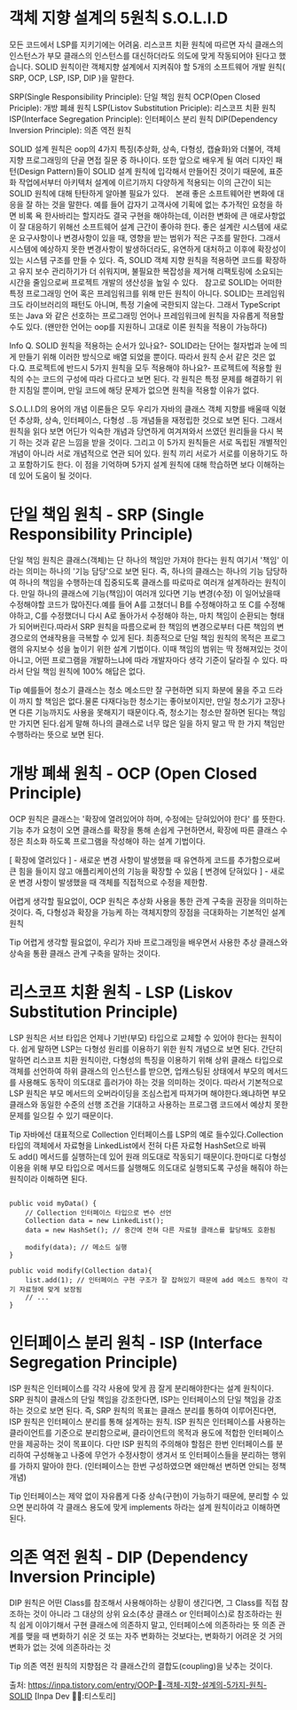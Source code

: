 # 객체 지향 설계의 5원칙 S.O.L.I.D

모든 코드에서 LSP를 지키기에는 어려움. 리스코프 치환 원칙에 따르면 자식 클래스의 인스턴스가 부모 클래스의 인스턴스를 대신하더라도 의도에 맞게 작동되어야 된다고 했습니다.
SOLID 원칙이란 객체지향 설계에서 지켜줘야 할 5개의 소프트웨어 개발 원칙( SRP, OCP, LSP, ISP, DIP )을 말한다.

SRP(Single Responsibility Principle): 단일 책임 원칙
OCP(Open Closed Priciple): 개방 폐쇄 원칙
LSP(Listov Substitution Priciple): 리스코프 치환 원칙
ISP(Interface Segregation Principle): 인터페이스 분리 원칙
DIP(Dependency Inversion Principle): 의존 역전 원칙

SOLID 설계 원칙은 oop의 4가지 특징(추상화, 상속, 다형성, 캡슐화)와 더불어, 객체 지향 프로그래밍의 단골 면접 질문 중 하나이다. 또한 앞으로 배우게 될 여러 디자인 패턴(Design Pattern)들이 SOLID 설계 원칙에 입각해서 만들어진 것이기 때문에, 표준화 작업에서부터 아키텍처 설계에 이르기까지 다양하게 적용되는 이의 근간이 되는 SOLID 원칙에 대해 탄탄하게 알아볼 필요가 있다.
 
본래 좋은 소프트웨어란 변화에 대응을 잘 하는 것을 말한다.
예를 들어 갑자기 고객사에 기획에 없는 추가적인 요청을 하면 비록 욕 한사바리는 할지라도 결국 구현을 해야하는데, 이러한 변화에 큰 애로사항없이 잘 대응하기 위해선 소프트웨어 설계 근간이 좋아햐 한다.
좋은 설계란 시스템에 새로운 요구사항이나 변경사항이 있을 때, 영향을 받는 범위가 적은 구조를 말한다. 그래서 시스템에 예상하지 못한 변경사항이 발생하더라도, 유연하게 대처하고 이후에 확장성이 있는 시스템 구조를 만들 수 있다.
즉, SOLID 객체 지향 원칙을 적용하면 코드를 확장하고 유지 보수 관리하기가 더 쉬워지며, 불필요한 복잡성을 제거해 리팩토링에 소요되는 시간을 줄임으로써 프로젝트 개발의 생산성을 높일 수 있다.
 
참고로 SOLID는 어떠한 특정 프로그래밍 언어 혹은 프레임워크를 위해 만든 원칙이 아니다.
SOLID는 프레임워크도 라이브러리의 패턴도 아니며, 특정 기술에 국한되지 않는다. 그래서 TypeScript 또는 Java 와 같은 선호하는 프로그래밍 언어나 프레임워크에 원칙을 자유롭게 적용할 수도 있다. (왠만한 언어는 oop를 지원하니 고대로 이론 원칙을 적용이 가능하다)


Info
Q. SOLID 원칙을 적용하는 순서가 있나요?- SOLID라는 단어는 철자법과 눈에 띄게 만들기 위해 이러한 방식으로 배열 되었을 뿐이다. 따라서 원칙 순서 같은 것은 없다.Q. 프로젝트에 반드시 5가지 원칙을 모두 적용해야 하나요?- 프로젝트에 적용할 원칙의 수는 코드의 구성에 따라 다르다고 보면 된다. 각 원칙은 특정 문제를 해결하기 위한 지침일 뿐이며, 만일 코드에 해당 문제가 없으면 원칙을 적용할 이유가 없다.


S.O.L.I.D의 용어의 개념 이론들은 모두 우리가 자바의 클래스 객체 지향를 배울때 익혔던 추상화, 상속, 인터페이스, 다형성 ..등 개념들을 재정립한 것으로 보면 된다. 그래서 원칙을 읽다 보면 어딘가 익숙한 개념과 당연하게 여겨져와서 쓰였던 원리들을 다시 복기 하는 것과 같은 느낌을 받을 것이다.
그리고 이 5가지 원칙들은 서로 독립된 개별적인 개념이 아니라 서로 개념적으로 연관 되어 있다. 원칙 끼리 서로가 서로를 이용하기도 하고 포함하기도 한다.
이 점을 기억하며 5가지 설계 원칙에 대해 학습하면 보다 이해하는데 있어 도움이 될 것이다.

# 단일 책임 원칙 - SRP (Single Responsibility Principle)

단일 책임 원칙은 클래스(객체)는 단 하나의 책임만 가져야 한다는 원칙
여기서 '책임' 이라는 의미는 하나의 '기능 담당'으로 보면 된다.
즉, 하나의 클래스는 하나의 기능 담당하여 하나의 책임을 수행하는데 집중되도록 클래스를 따로따로 여러개 설계하라는 원칙이다.
만일 하나의 클래스에 기능(책임)이 여러개 있다면 기능 변경(수정) 이 일어났을때 수정해야할 코드가 많아진다.예를 들어 A를 고쳤더니 B를 수정해야하고 또 C를 수정해야하고, C를 수정했더니 다시 A로 돌아가서 수정해야 하는, 마치 책임이 순환되는 형태가 되어버린다.따라서 SRP 원칙을 따름으로써 한 책임의 변경으로부터 다른 책임의 변경으로의 연쇄작용을 극복할 수 있게 된다.
최종적으로 단일 책임 원칙의 목적은 프로그램의 유지보수 성을 높이기 위한 설계 기법이다.
이때 책임의 범위는 딱 정해져있는 것이 아니고, 어떤 프로그램을 개발하느냐에 따라 개발자마다 생각 기준이 달라질 수 있다. 따라서 단일 책임 원칙에 100% 해답은 없다.

Tip
            예를들어 청소기 클래스는 청소 메소드만 잘 구현하면 되지 화분에 물을 주고 드라이 까지 할 책임은 없다.물론 다재다능한 청소기는 좋아보이지만, 만일 청소기가 고장나면 다른 기능까지도 사용을 못해지기 때문이다.즉, 청소기는 청소만 잘하면 된다는 책임만 가지면 된다.쉽게 말해 하나의 클래스로 너무 많은 일을 하지 말고 딱 한 가지 책임만 수행하라는 뜻으로 보면 된다.


# 개방 폐쇄 원칙 - OCP (Open Closed Principle)

OCP 원칙은 클래스는 '확장에 열려있어야 하며, 수정에는 닫혀있어야 한다' 를 뜻한다.
기능 추가 요청이 오면 클래스를 확장을 통해 손쉽게 구현하면서, 확장에 따른 클래스 수정은 최소화 하도록 프로그램을 작성해야 하는 설계 기법이다.

[ 확장에 열려있다 ] - 새로운 변경 사항이 발생했을 때 유연하게 코드를 추가함으로써 큰 힘을 들이지 않고 애플리케이션의 기능을 확장할 수 있음
[ 변경에 닫혀있다 ] - 새로운 변경 사항이 발생했을 때 객체를 직접적으로 수정을 제한함. 


어렵게 생각할 필요없이, OCP 원칙은 추상화 사용을 통한 관계 구축을 권장을 의미하는 것이다.
즉, 다형성과 확장을 가능케 하는 객체지향의 장점을 극대화하는 기본적인 설계 원칙

Tip
            어렵게 생각할 필요없이, 우리가 자바 프로그래밍을 배우면서 사용한 추상 클래스와 상속을 통환 클래스 관계 구축을 말하는 것이다.

# 리스코프 치환 원칙 - LSP (Liskov Substitution Principle)

LSP 원칙은 서브 타입은 언제나 기반(부모) 타입으로 교체할 수 있어야 한다는 원칙이다.
쉽게 말하면 LSP는 다형성 원리를 이용하기 위한 원칙 개념으로 보면 된다.
간단히 말하면 리스코프 치환 원칙이란, 다형성의 특징을 이용하기 위해 상위 클래스 타입으로 객체를 선언하여 하위 클래스의 인스턴스를 받으면, 업캐스팅된 상태에서 부모의 메서드를 사용해도 동작이 의도대로 흘러가야 하는 것을 의미하는 것이다.
따라서 기본적으로 LSP 원칙은 부모 메서드의 오버라이딩을 조심스럽게 따져가며 해야한다.왜냐하면 부모 클래스와 동일한 수준의 선행 조건을 기대하고 사용하는 프로그램 코드에서 예상치 못한 문제를 일으킬 수 있기 때문이다.

Tip
            자바에선 대표적으로 Collection 인터페이스를 LSP의 예로 들수있다.Collection 타입의 객체에서 자료형을 LinkedList에서 전혀 다른 자료형 HashSet으로 바꿔도 add() 메서드를 실행하는데 있어 원래 의도대로 작동되기 때문이다.한마디로 다형성 이용을 위해 부모 타입으로 메서드를 실행해도 의도대로 실행되도록 구성을 해줘야 하는 원칙이라 이해하면 된다.

<pre><code>
public void myData() {
	// Collection 인터페이스 타입으로 변수 선언
    Collection data = new LinkedList();
    data = new HashSet(); // 중간에 전혀 다른 자료형 클래스를 할당해도 호환됨
    
    modify(data); // 메소드 실행
}

public void modify(Collection data){
    list.add(1); // 인터페이스 구현 구조가 잘 잡혀있기 때문에 add 메소드 동작이 각기 자료형에 맞게 보장됨
    // ...
}
</code></pre>

# 인터페이스 분리 원칙 - ISP (Interface Segregation Principle)

ISP 원칙은 인터페이스를 각각 사용에 맞게 끔 잘게 분리해야한다는 설계 원칙이다.
SRP 원칙이 클래스의 단일 책임을 강조한다면, ISP는 인터페이스의 단일 책임을 강조하는 것으로 보면 된다.
즉, SRP 원칙의 목표는 클래스 분리를 통하여 이루어진다면, ISP 원칙은 인터페이스 분리를 통해 설계하는 원칙.
ISP 원칙은 인터페이스를 사용하는 클라이언트를 기준으로 분리함으로써, 클라이언트의 목적과 용도에 적합한 인터페이스 만을 제공하는 것이 목표이다.
다만 ISP 원칙의 주의해야 할점은 한번 인터페이스를 분리하여 구성해놓고 나중에 무언가 수정사항이 생겨서 또 인터페이스들을 분리하는 행위를 가하지 말아야 한다. (인터페이스는 한번 구성하였으면 왜만해선 변하면 안되는 정책 개념)

Tip
인터페이스는 제약 없이 자유롭게 다중 상속(구현)이 가능하기 때문에, 분리할 수 있으면 분리하여 각 클래스 용도에 맞게 implements 하라는 설계 원칙이라고 이해하면 된다.

# 의존 역전 원칙 - DIP (Dependency Inversion Principle)

DIP 원칙은 어떤 Class를 참조해서 사용해야하는 상황이 생긴다면, 그 Class를 직접 참조하는 것이 아니라 그 대상의 상위 요소(추상 클래스 or 인터페이스)로 참조하라는 원칙 
쉽게 이야기해서 구현 클래스에 의존하지 말고, 인터페이스에 의존하라는 뜻
의존 관계를 맺을 때 변화하기 쉬운 것 또는 자주 변화하는 것보다는, 변화하기 어려운 것 거의 변화가 없는 것에 의존하라는 것

Tip
의존 역전 원칙의 지향점은 각 클래스간의 결합도(coupling)을 낮추는 것이다.















출처: https://inpa.tistory.com/entry/OOP-💠-객체-지향-설계의-5가지-원칙-SOLID [Inpa Dev 👨‍💻:티스토리]